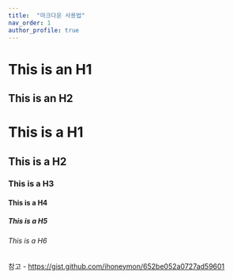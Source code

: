 ```yaml
---
title:  "마크다운 사용법"
nav_order: 1
author_profile: true
---
```


This is an H1
=============

This is an H2
-------------

# This is a H1
## This is a H2
### This is a H3
#### This is a H4
##### This is a H5
###### This is a H6

참고 - https://gist.github.com/ihoneymon/652be052a0727ad59601

